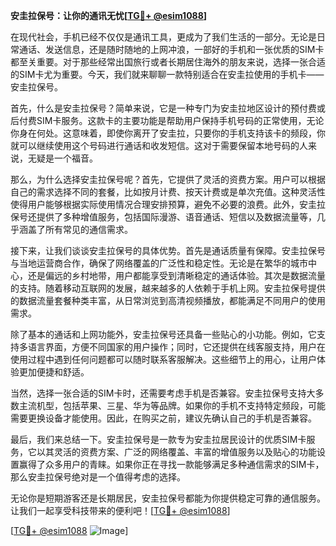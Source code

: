 **安圭拉保号：让你的通讯无忧[[TG💪+ @esim1088](https://t.me/s/esim1088)]**

在现代社会，手机已经不仅仅是通讯工具，更成为了我们生活的一部分。无论是日常通话、发送信息，还是随时随地的上网冲浪，一部好的手机和一张优质的SIM卡都至关重要。对于那些经常出国旅行或者长期居住海外的朋友来说，选择一张合适的SIM卡尤为重要。今天，我们就来聊聊一款特别适合在安圭拉使用的手机卡——安圭拉保号。

首先，什么是安圭拉保号？简单来说，它是一种专门为安圭拉地区设计的预付费或后付费SIM卡服务。这款卡的主要功能是帮助用户保持手机号码的正常使用，无论你身在何处。这意味着，即使你离开了安圭拉，只要你的手机支持该卡的频段，你就可以继续使用这个号码进行通话和收发短信。这对于需要保留本地号码的人来说，无疑是一个福音。

那么，为什么选择安圭拉保号呢？首先，它提供了灵活的资费方案。用户可以根据自己的需求选择不同的套餐，比如按月计费、按天计费或是单次充值。这种灵活性使得用户能够根据实际使用情况合理安排预算，避免不必要的浪费。此外，安圭拉保号还提供了多种增值服务，包括国际漫游、语音通话、短信以及数据流量等，几乎涵盖了所有常见的通信需求。

接下来，让我们谈谈安圭拉保号的具体优势。首先是通话质量有保障。安圭拉保号与当地运营商合作，确保了网络覆盖的广泛性和稳定性。无论是在繁华的城市中心，还是偏远的乡村地带，用户都能享受到清晰稳定的通话体验。其次是数据流量的支持。随着移动互联网的发展，越来越多的人依赖于手机上网。安圭拉保号提供的数据流量套餐种类丰富，从日常浏览到高清视频播放，都能满足不同用户的使用需求。

除了基本的通话和上网功能外，安圭拉保号还具备一些贴心的小功能。例如，它支持多语言界面，方便不同国家的用户操作；同时，它还提供在线客服支持，用户在使用过程中遇到任何问题都可以随时联系客服解决。这些细节上的用心，让用户体验更加便捷和舒适。

当然，选择一张合适的SIM卡时，还需要考虑手机是否兼容。安圭拉保号支持大多数主流机型，包括苹果、三星、华为等品牌。如果你的手机不支持特定频段，可能需要更换设备才能使用。因此，在购买之前，建议先确认自己的手机是否兼容。

最后，我们来总结一下。安圭拉保号是一款专为安圭拉居民设计的优质SIM卡服务，它以其灵活的资费方案、广泛的网络覆盖、丰富的增值服务以及贴心的功能设置赢得了众多用户的青睐。如果你正在寻找一款能够满足多种通信需求的SIM卡，那么安圭拉保号绝对是一个值得考虑的选择。

无论你是短期游客还是长期居民，安圭拉保号都能为你提供稳定可靠的通信服务。让我们一起享受科技带来的便利吧！[[TG💪+ @esim1088](https://t.me/s/esim1088)] 

[[TG💪+ @esim1088](https://t.me/s/esim1088) ![Image](https://i.postimg.cc/4NQfJmqS/Snipaste-2025-05-13-00-14-12.png)]